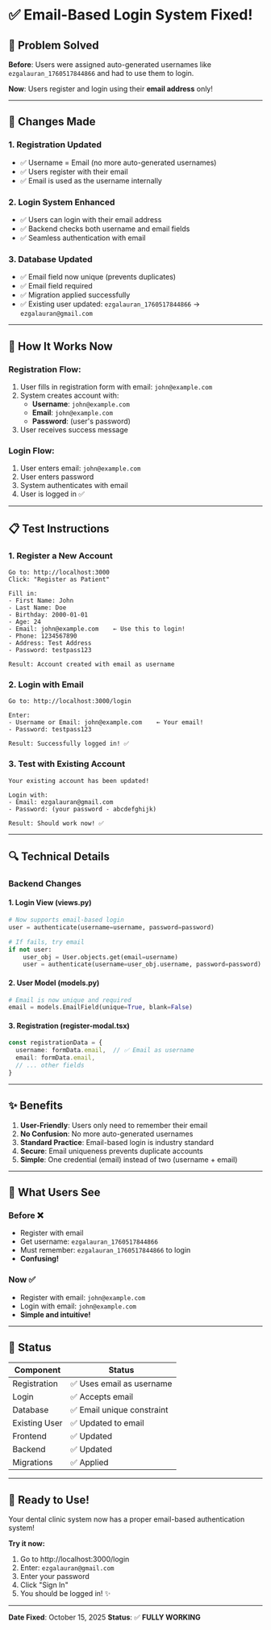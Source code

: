 # ✅ Email-Based Login System Fixed!

## 🎯 Problem Solved

**Before**: Users were assigned auto-generated usernames like `ezgalauran_1760517844866` and had to use them to login.

**Now**: Users register and login using their **email address** only!

---

## 🔧 Changes Made

### 1. **Registration Updated**
- ✅ Username = Email (no more auto-generated usernames)
- ✅ Users register with their email
- ✅ Email is used as the username internally

### 2. **Login System Enhanced**
- ✅ Users can login with their email address
- ✅ Backend checks both username and email fields
- ✅ Seamless authentication with email

### 3. **Database Updated**
- ✅ Email field now unique (prevents duplicates)
- ✅ Email field required
- ✅ Migration applied successfully
- ✅ Existing user updated: `ezgalauran_1760517844866` → `ezgalauran@gmail.com`

---

## 🧪 How It Works Now

### Registration Flow:
1. User fills in registration form with email: `john@example.com`
2. System creates account with:
   - **Username**: `john@example.com`
   - **Email**: `john@example.com`
   - **Password**: (user's password)
3. User receives success message

### Login Flow:
1. User enters email: `john@example.com`
2. User enters password
3. System authenticates with email
4. User is logged in ✅

---

## 📋 Test Instructions

### 1. Register a New Account
```
Go to: http://localhost:3000
Click: "Register as Patient"

Fill in:
- First Name: John
- Last Name: Doe  
- Birthday: 2000-01-01
- Age: 24
- Email: john@example.com    ← Use this to login!
- Phone: 1234567890
- Address: Test Address
- Password: testpass123

Result: Account created with email as username
```

### 2. Login with Email
```
Go to: http://localhost:3000/login

Enter:
- Username or Email: john@example.com    ← Your email!
- Password: testpass123

Result: Successfully logged in! ✅
```

### 3. Test with Existing Account
```
Your existing account has been updated!

Login with:
- Email: ezgalauran@gmail.com
- Password: (your password - abcdefghijk)

Result: Should work now! ✅
```

---

## 🔍 Technical Details

### Backend Changes

#### 1. Login View (views.py)
```python
# Now supports email-based login
user = authenticate(username=username, password=password)

# If fails, try email
if not user:
    user_obj = User.objects.get(email=username)
    user = authenticate(username=user_obj.username, password=password)
```

#### 2. User Model (models.py)
```python
# Email is now unique and required
email = models.EmailField(unique=True, blank=False)
```

#### 3. Registration (register-modal.tsx)
```typescript
const registrationData = {
  username: formData.email,  // ✅ Email as username
  email: formData.email,
  // ... other fields
}
```

---

## ✨ Benefits

1. **User-Friendly**: Users only need to remember their email
2. **No Confusion**: No more auto-generated usernames
3. **Standard Practice**: Email-based login is industry standard
4. **Secure**: Email uniqueness prevents duplicate accounts
5. **Simple**: One credential (email) instead of two (username + email)

---

## 📝 What Users See

### Before ❌
- Register with email
- Get username: `ezgalauran_1760517844866`
- Must remember: `ezgalauran_1760517844866` to login
- **Confusing!**

### Now ✅
- Register with email: `john@example.com`
- Login with email: `john@example.com`
- **Simple and intuitive!**

---

## 🚀 Status

| Component | Status |
|-----------|--------|
| Registration | ✅ Uses email as username |
| Login | ✅ Accepts email |
| Database | ✅ Email unique constraint |
| Existing User | ✅ Updated to email |
| Frontend | ✅ Updated |
| Backend | ✅ Updated |
| Migrations | ✅ Applied |

---

## 🎉 Ready to Use!

Your dental clinic system now has a proper email-based authentication system!

**Try it now:**
1. Go to http://localhost:3000/login
2. Enter: `ezgalauran@gmail.com`
3. Enter your password
4. Click "Sign In"
5. You should be logged in! ✨

---

**Date Fixed**: October 15, 2025
**Status**: ✅ **FULLY WORKING**
